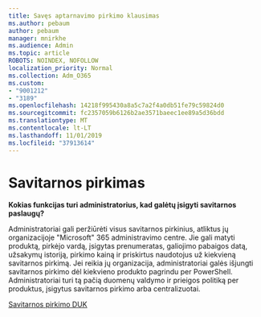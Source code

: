 ```yaml
---
title: Savęs aptarnavimo pirkimo klausimas
ms.author: pebaum
author: pebaum
manager: mnirkhe
ms.audience: Admin
ms.topic: article
ROBOTS: NOINDEX, NOFOLLOW
localization_priority: Normal
ms.collection: Adm_O365
ms.custom:
- "9001212"
- "3189"
ms.openlocfilehash: 14218f995430a8a5c7a2f4a0db51fe79c59824d0
ms.sourcegitcommit: fc2357059b6126b2ae3571baeec1ee89a5d36bdd
ms.translationtype: MT
ms.contentlocale: lt-LT
ms.lasthandoff: 11/01/2019
ms.locfileid: "37913614"
---
```

# <a name="self-service-purchase"></a>Savitarnos pirkimas

**Kokias funkcijas turi administratorius, kad galėtų įsigyti savitarnos paslaugų?**

Administratoriai gali peržiūrėti visus savitarnos pirkinius, atliktus jų organizacijoje "Microsoft" 365 administravimo centre. Jie gali matyti produktą, pirkėjo vardą, įsigytas prenumeratas, galiojimo pabaigos datą, užsakymų istoriją, pirkimo kainą ir priskirtus naudotojus už kiekvieną savitarnos pirkimą.  Jei reikia jų organizacija, administratoriai galės išjungti savitarnos pirkimo dėl kiekvieno produkto pagrindu per PowerShell.  Administratoriai turi tą pačią duomenų valdymo ir prieigos politiką per produktus, įsigytus savitarnos pirkimo arba centralizuotai.

[Savitarnos pirkimo DUK](https://aka.ms/self-service-purchase-faq)


